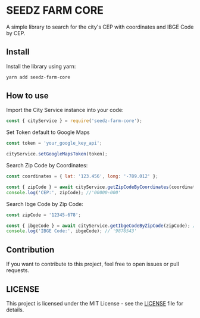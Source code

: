 # SEEDZ FARM CORE

A simple library to search for the city's CEP with coordinates and IBGE Code by CEP.

## Install

Install the library using yarn:

```bash
yarn add seedz-farm-core
```

## How to use

Import the City Service instance into your code:

```js
const { cityService } = require('seedz-farm-core');
```

Set Token default to Google Maps

```js
const token = 'your_google_key_api';

cityService.setGoogleMapsToken(token);
```

Search Zip Code by Coordinates:

```js
const coordinates = { lat: '123.456', long: '-789.012' };

const { zipCode } = await cityService.getZipCodeByCoordinates(coordinates); // { zipCode: '00000-000' }
console.log('CEP:', zipCode); //'00000-000'
```

Search Ibge Code by Zip Code:

```js
const zipCode = '12345-678';

const { ibgeCode } = await cityService.getIbgeCodeByZipCode(zipCode); // { ibgeCode: '9876543' }
console.log('IBGE Code:', ibgeCode); // '9876543'
```

## Contribution

If you want to contribute to this project, feel free to open issues or pull requests.

## LICENSE

This project is licensed under the MIT License - see the [LICENSE](LICENSE) file for details.
